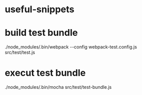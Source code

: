 # useful-snippets

# build test bundle
./node_modules/.bin/webpack --config webpack-test.config.js src/test/test.js

# execut test bundle
./node_modules/.bin/mocha src/test/test-bundle.js
